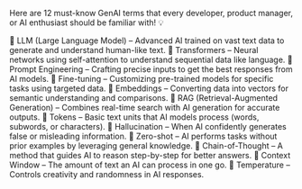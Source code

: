 

Here are 12 must-know GenAI terms that every developer, product manager, or AI enthusiast should be familiar with! 💡

🔹 LLM (Large Language Model) – Advanced AI trained on vast text data to generate and understand human-like text.
🔹 Transformers – Neural networks using self-attention to understand sequential data like language.
🔹 Prompt Engineering – Crafting precise inputs to get the best responses from AI models.
🔹 Fine-tuning – Customizing pre-trained models for specific tasks using targeted data.
🔹 Embeddings – Converting data into vectors for semantic understanding and comparisons.
🔹 RAG (Retrieval-Augmented Generation) – Combines real-time search with AI generation for accurate outputs.
🔹 Tokens – Basic text units that AI models process (words, subwords, or characters).
🔹 Hallucination – When AI confidently generates false or misleading information.
🔹 Zero-shot – AI performs tasks without prior examples by leveraging general knowledge.
🔹 Chain-of-Thought – A method that guides AI to reason step-by-step for better answers.
🔹 Context Window – The amount of text an AI can process in one go.
🔹 Temperature – Controls creativity and randomness in AI responses.
